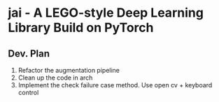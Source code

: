 # jai - A LEGO-style Deep Learning Library Build on PyTorch

## Dev. Plan
1. Refactor the augmentation pipeline
2. Clean up the code in arch
3. Implement the check failure case method. Use open cv + keyboard control
